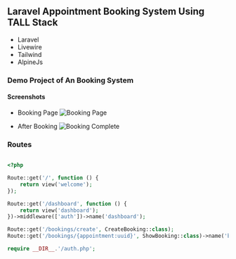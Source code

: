 ## Laravel Appointment Booking System Using TALL Stack

- Laravel
- Livewire
- Tailwind
- AlpineJs

### Demo Project of An Booking System

#### Screenshots
+ Booking Page
![Booking Page](https://user-images.githubusercontent.com/17238742/131124597-7a4ec985-af7e-41fb-be77-45105c46104d.jpg)

+ After Booking
![Booking Complete](https://user-images.githubusercontent.com/17238742/131124379-efe00b08-033e-4b7f-8c08-975dac10bf55.jpg)


### Routes

```php

<?php

Route::get('/', function () {
    return view('welcome');
});

Route::get('/dashboard', function () {
    return view('dashboard');
})->middleware(['auth'])->name('dashboard');

Route::get('/bookings/create', CreateBooking::class);
Route::get('/bookings/{appointment:uuid}', ShowBooking::class)->name('bookings.show');

require __DIR__.'/auth.php';

```
